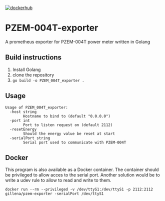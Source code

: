 
[![dockerhub](https://img.shields.io/docker/v/gillena/pzem-exporter?color=blue&label=Docker%20Hub)](https://hub.docker.com/r/gillena/pzem-exporter)

# PZEM-004T-exporter

A prometheus exporter for PZEM-004T power meter written in Golang

## Build instructions

1. Install Golang
2. clone the repository
3. `go build -o PZEM_004T_exporter .`

## Usage

```
Usage of PZEM_004T_exporter:
  -host string
    	Hostname to bind to (default "0.0.0.0")
  -port int
    	Port to listen request on (default 2112)
  -resetEnergy
    	Should the energy value be reset at start
  -serialPort string
    	Serial port used to communicate with PZEM-004T
```

## Docker

This program is also available as a Docker container. The container should be privileged to allow acces to the serial 
port. Another solution would be to write a udev rule to allow to read and write to them.

```
docker run --rm --privileged -v /dev/ttyS1:/dev/ttyS1 -p 2112:2112 gillena/pzem-exporter -serialPort /dev/ttyS1
```

